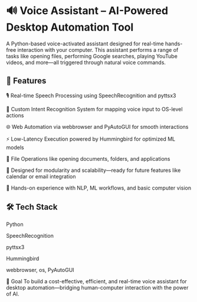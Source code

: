 # 🔊 Voice Assistant – AI-Powered Desktop Automation Tool
A Python-based voice-activated assistant designed for real-time hands-free interaction with your computer. This assistant performs a range of tasks like opening files, performing Google searches, playing YouTube videos, and more—all triggered through natural voice commands.

## 🚀 Features
🎙️ Real-time Speech Processing using SpeechRecognition and pyttsx3

🧠 Custom Intent Recognition System for mapping voice input to OS-level actions

🌐 Web Automation via webbrowser and PyAutoGUI for smooth interactions

⚡ Low-Latency Execution powered by Hummingbird for optimized ML models

📁 File Operations like opening documents, folders, and applications

📌 Designed for modularity and scalability—ready for future features like calendar or email integration

🧪 Hands-on experience with NLP, ML workflows, and basic computer vision

## 🛠️ Tech Stack
Python

SpeechRecognition

pyttsx3

Hummingbird

webbrowser, os, PyAutoGUI

🎯 Goal
To build a cost-effective, efficient, and real-time voice assistant for desktop automation—bridging human-computer interaction with the power of AI.
